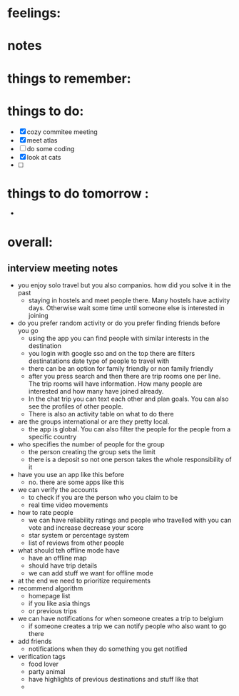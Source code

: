 # feelings:

# notes

# things to remember:

# things to do:
- [x] cozy commitee meeting
- [x]  meet atlas
- [ ] do some coding 
- [x] look at cats
- [ ] 
# things to do tomorrow :
- 
# overall:

## interview meeting notes
- you enjoy solo travel but you also companios. how did you solve it in the past
	- staying in hostels and meet people there. Many hostels have activity days. Otherwise wait some time until someone else is interested in joining 
- do you prefer random activity or do you prefer finding friends before you go
	- using the app you can find people with similar interests in the destination 
	- you login with google sso and on the top there are filters destinatations date type of people to travel with
	- there can be an option for family friendly or non family friendly 
	- after you press search and then there are trip rooms one per line. The trip rooms will have information. How many people are interested and how many have joined already. 
	- In the chat trip you can text each other and plan goals. You can also see the profiles of other people. 
	- There is also an activity table on what to do there
- are the groups international or are they pretty local. 
	- the app is global. You can also filter the people for the people from a specific country
- who specifies the number of people for the group
	- the person creating the group sets the limit
	- there is a deposit so not one person takes the whole responsibility of it 
- have you use an app like this before
	- no. there are some apps like this 
- we can verify the accounts 
	- to check if you are the person who you claim to be 
	- real time video movements
- how to rate people
	- we can have reliability ratings and people who travelled with you can vote and increase decrease your score 
	- star system or percentage system 
	- list of reviews from other people 
- what should teh offline mode have
	- have an offline map 
	- should have trip details 
	- we can add stuff we want for offline mode
- at the end we need to prioritize requirements
- recommend algorithm 
	- homepage list 
	- if you like asia things 
	- or previous trips 
- we can have notifications for when someone creates a trip to belgium 
	- if someone creates a trip we can notify people who also want to go there
- add friends 
	- notifications when they do something you get notified 
- verification tags
	- food lover 
	- party animal 
	-  have highlights of previous destinations and stuff like that
	- 